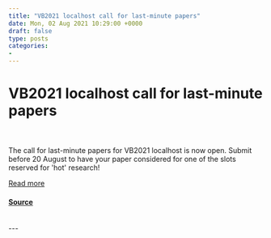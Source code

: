 ```yaml
---
title: "VB2021 localhost call for last-minute papers"
date: Mon, 02 Aug 2021 10:29:00 +0000
draft: false
type: posts
categories: 
- 
---
```

# VB2021 localhost call for last-minute papers

<br/>

<br/>
The call for last-minute papers for VB2021 localhost is now open. Submit before 20 August to have your paper considered for one of the slots reserved for 'hot' research!  
  
[Read more](https://www.virusbulletin.com/blog/2021/08/vb2021-localhost-call-last-minute-papers/)

#### [Source](https://www.virusbulletin.com/blog/2021/08/vb2021-localhost-call-last-minute-papers/)

<br/>
---
